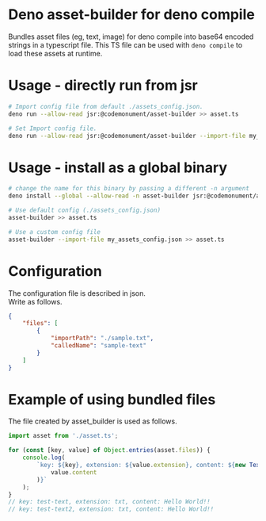 # Deno asset-builder for deno compile

Bundles asset files (eg, text, image) for deno compile into base64 encoded strings in a typescript file.
This TS file can be used with `deno compile` to load these assets at runtime.

# Usage - directly run from jsr

```sh
# Import config file from default ./assets_config.json.
deno run --allow-read jsr:@codemonument/asset-builder >> asset.ts

# Set Import config file.
deno run --allow-read jsr:@codemonument/asset-builder --import-file my_assets_config.json  >> asset.ts
```

# Usage - install as a global binary

```sh
# change the name for this binary by passing a different -n argument
deno install --global --allow-read -n asset-builder jsr:@codemonument/asset-builder

# Use default config (./assets_config.json)
asset-builder >> asset.ts

# Use a custom config file
asset-builder --import-file my_assets_config.json >> asset.ts
```

# Configuration

The configuration file is described in json.  
Write as follows.

```json
{
	"files": [
		{
			"importPath": "./sample.txt",
			"calledName": "sample-text"
		}
	]
}
```

# Example of using bundled files

The file created by asset_builder is used as follows.

```ts
import asset from './asset.ts';

for (const [key, value] of Object.entries(asset.files)) {
	console.log(
		`key: ${key}, extension: ${value.extension}, content: ${new TextDecoder().decode(
			value.content
		)}`
	);
}
// key: test-text, extension: txt, content: Hello World!!
// key: test-text2, extension: txt, content: Hello World!!
```
